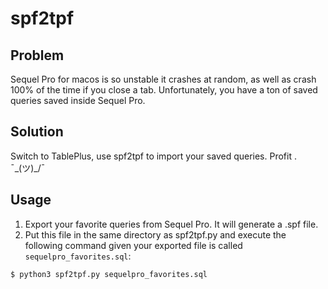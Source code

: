 # spf2tpf

## Problem
Sequel Pro for macos is so unstable it crashes at random, as well as crash 100% of the time if you close a tab. Unfortunately, you have a ton of saved queries saved inside Sequel Pro.

## Solution
Switch to TablePlus, use spf2tpf to import your saved queries. Profit . ¯\_(ツ)_/¯

## Usage
1. Export your favorite queries from Sequel Pro. It will generate a .spf file.
2. Put this file in the same directory as spf2tpf.py and execute the following command given your exported file is called `sequelpro_favorites.sql`:

```bash
$ python3 spf2tpf.py sequelpro_favorites.sql
